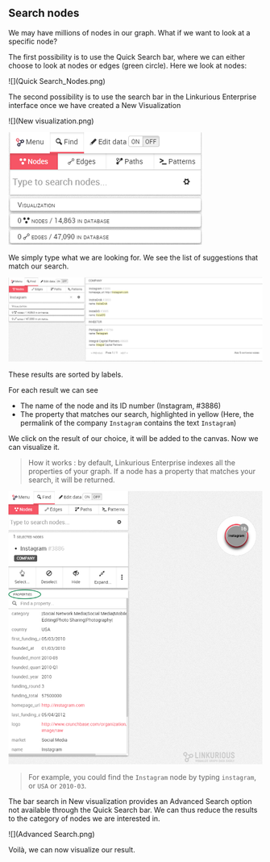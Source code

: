 ## Search nodes

We may have millions of nodes in our graph. What if we want to look at a specific node?

The first possibility is to use the Quick Search bar, where we can either choose to look at nodes or edges (green circle). Here we look at nodes:

![](Quick Search_Nodes.png)

The second possibility is to use the search bar in the Linkurious Enterprise interface once we have created a New Visualization 

![](New visualization.png)

![](Find.png)

We simply type what we are looking for. We see the list of suggestions that match our search.

![](Find_Example.png)

These results are sorted by labels.

For each result we can see
- The name of the node and its ID number (Instagram, #3886)
- The property that matches our search, highlighted in yellow (Here, the permalink of the company ```Instagram``` contains the text ```Instagram```)



We click on the result of our choice, it will be added to the canvas. Now we can visualize it.

> How it works : by default, Linkurious Enterprise indexes all the properties of your graph. If a node has a property that matches your search, it will be returned.

![](PropertiesCircle.png)

> For example, you could find the ```Instagram``` node by typing ```instagram```, or ```USA``` or ```2010-03```.


The bar search in New visualization provides an Advanced Search option not available through the Quick Search bar. We can thus reduce the results to the category of nodes we are interested in.

![](Advanced Search.png)

Voilà, we can now visualize our result.
